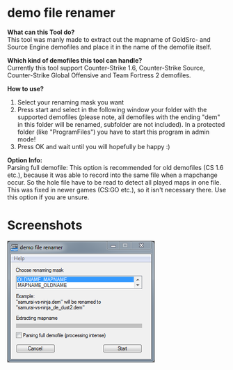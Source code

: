 # demo file renamer

**What can this Tool do?** <br />
This tool was manly made to extract out the mapname of
GoldSrc- and Source Engine demofiles and place it in the name of the demofile itself.

**Which kind of demofiles this tool can handle?** <br />
Currently this tool support Counter-Strike 1.6, Counter-Strike Source,
Counter-Strike Global Offensive and Team Fortress 2 demofiles.

**How to use?**
1. Select your renaming mask you want
2. Press start and select in the following window your folder with the supported demofiles
    (please note, all demofiles with the ending "dem" in this folder will be renamed, subfolder
    are not included).
    In a protected folder (like "ProgramFiles") you have to start this program in admin mode!
3. Press OK and wait until you will hopefully be happy :)

**Option Info:** <br />
Parsing full demofile: This option is recommended for old demofiles (CS 1.6 etc.),
because it was able to record into the same file when a mapchange occur. So the hole
file have to be read to detect all played maps in one file. This was fixed in newer
games (CS:GO etc.), so it isn't necessary there. Use this option if you are unsure.

# Screenshots
![](_screenshots/AHK_demo-file-renamer_example.png)
